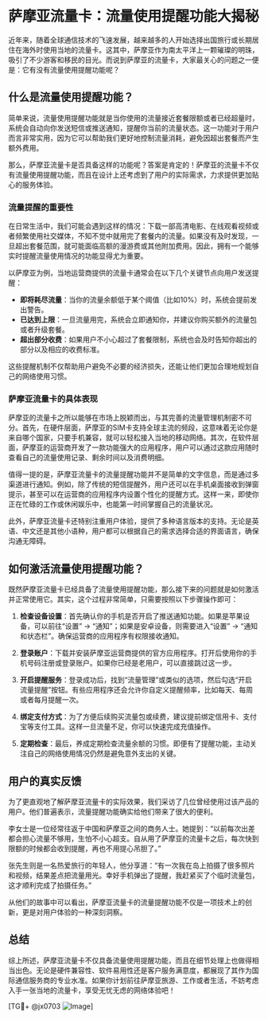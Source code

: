 # 萨摩亚流量卡：流量使用提醒功能大揭秘

近年来，随着全球通信技术的飞速发展，越来越多的人开始选择出国旅行或长期居住在海外时使用当地的流量卡。这其中，萨摩亚作为南太平洋上一颗璀璨的明珠，吸引了不少游客和移民的目光。而说到萨摩亚的流量卡，大家最关心的问题之一便是：它有没有流量使用提醒功能呢？

## 什么是流量使用提醒功能？

简单来说，流量使用提醒功能就是当你使用的流量接近套餐限额或者已经超量时，系统会自动向你发送短信或推送通知，提醒你当前的流量状态。这一功能对于用户而言非常实用，因为它可以帮助我们更好地控制流量消耗，避免因超出套餐而产生额外费用。

那么，萨摩亚流量卡是否具备这样的功能呢？答案是肯定的！萨摩亚的流量卡不仅有流量使用提醒功能，而且在设计上还考虑到了用户的实际需求，力求提供更加贴心的服务体验。

### 流量提醒的重要性

在日常生活中，我们可能会遇到这样的情况：下载一部高清电影、在线观看视频或者频繁使用社交媒体，不知不觉中就用完了套餐内的流量。如果没有及时发现，一旦超出套餐范围，就可能面临高额的漫游费或其他附加费用。因此，拥有一个能够实时提醒流量使用情况的功能显得尤为重要。

以萨摩亚为例，当地运营商提供的流量卡通常会在以下几个关键节点向用户发送提醒：

- **即将耗尽流量**：当你的流量余额低于某个阈值（比如10%）时，系统会提前发出警告。
- **已达到上限**：一旦流量用完，系统会立即通知你，并建议你购买额外的流量包或者升级套餐。
- **超出部分收费**：如果用户不小心超过了套餐限制，系统也会及时告知你超出的部分以及相应的收费标准。

这些提醒机制不仅帮助用户避免不必要的经济损失，还能让他们更加合理地规划自己的网络使用习惯。

### 萨摩亚流量卡的具体表现

萨摩亚的流量卡之所以能够在市场上脱颖而出，与其完善的流量管理机制密不可分。首先，在硬件层面，萨摩亚的SIM卡支持全球主流的频段，这意味着无论你是来自哪个国家，只要手机兼容，就可以轻松接入当地的移动网络。其次，在软件层面，萨摩亚的运营商开发了一款功能强大的应用程序，用户可以通过这款应用随时查看自己的流量使用记录、剩余时间以及消费明细。

值得一提的是，萨摩亚流量卡的流量提醒功能并不是简单的文字信息，而是通过多渠道进行通知。例如，除了传统的短信提醒外，用户还可以在手机桌面接收到弹窗提示，甚至可以在运营商的应用程序内设置个性化的提醒方式。这样一来，即使你正在忙碌的工作或休闲娱乐中，也能第一时间掌握自己的流量状况。

此外，萨摩亚流量卡还特别注重用户体验，提供了多种语言版本的支持。无论是英语、中文还是其他小语种，用户都可以根据自己的需求选择合适的界面语言，确保沟通无障碍。

## 如何激活流量使用提醒功能？

既然萨摩亚流量卡已经具备了流量使用提醒功能，那么接下来的问题就是如何激活并正常使用它。其实，这个过程非常简单，只需要按照以下步骤操作即可：

1. **检查设备设置**：首先确认你的手机是否开启了推送通知功能。如果是苹果设备，可以前往“设置” -> “通知”；如果是安卓设备，则需要进入“设置” -> “通知和状态栏”。确保运营商的应用程序有权限接收通知。

2. **登录账户**：下载并安装萨摩亚运营商提供的官方应用程序。打开后使用你的手机号码注册或登录账户。如果你已经是老用户，可以直接跳过这一步。

3. **开启提醒服务**：登录成功后，找到“流量管理”或类似的选项，然后勾选“开启流量提醒”按钮。有些应用程序还会允许你自定义提醒频率，比如每天、每周或者每月提醒一次。

4. **绑定支付方式**：为了方便后续购买流量包或续费，建议提前绑定信用卡、支付宝等支付工具。这样一旦流量不足，你可以快速完成充值操作。

5. **定期检查**：最后，养成定期检查流量余额的习惯。即便有了提醒功能，主动关注自己的网络使用情况仍然是避免意外支出的关键。

## 用户的真实反馈

为了更直观地了解萨摩亚流量卡的实际效果，我们采访了几位曾经使用过该产品的用户。他们普遍表示，流量提醒功能确实给他们带来了很大的便利。

李女士是一位经常往返于中国和萨摩亚之间的商务人士。她提到：“以前每次出差都会担心流量不够用，生怕不小心超支。自从用了萨摩亚的流量卡之后，每次快到限额的时候都会收到提醒，再也不用提心吊胆了。”

张先生则是一名热爱旅行的年轻人，他分享道：“有一次我在岛上拍摄了很多照片和视频，结果差点把流量用光。幸好手机弹出了提醒，我赶紧买了个临时流量包，这才顺利完成了拍摄任务。”

从他们的故事中可以看出，萨摩亚流量卡的流量提醒功能不仅是一项技术上的创新，更是对用户体验的一种深刻洞察。

## 总结

综上所述，萨摩亚流量卡不仅具备流量使用提醒功能，而且在细节处理上也做得相当出色。无论是硬件兼容性、软件易用性还是客户服务满意度，都展现了其作为国际通信服务商的专业水准。如果你计划前往萨摩亚旅游、工作或者生活，不妨考虑入手一张当地的流量卡，享受无忧无虑的网络体验吧！

[TG💪+ @jx0703 ![Image](https://github.com/user-attachments/assets/dbca1d08-cadb-493c-b0ec-ad6f7a83f270)]